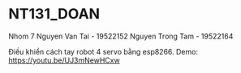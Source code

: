 # NT131_DOAN

Nhom 7
Nguyen Van Tai - 19522152
Nguyen Trong Tam - 19522164

Điều khiển cách tay robot 4 servo bằng esp8266.
Demo: https://youtu.be/UJ3mNewHCxw
